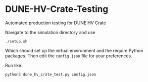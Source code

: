 # DUNE-HV-Crate-Testing
Automated production testing for DUNE HV Crate

Navigate to the simulation directory and use

`./setup.sh`

Which should set up the virtual environment and the require Python packages. Then edit the `config.json` file for your preferences.

Run like:

`python3 dune_hv_crate_test.py config.json`
